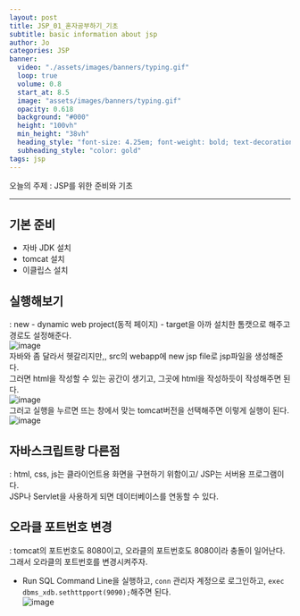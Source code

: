 ```yaml
---
layout: post
title: JSP_01_혼자공부하기_기초
subtitle: basic information about jsp
author: Jo 
categories: JSP
banner:
  video: "./assets/images/banners/typing.gif"
  loop: true
  volume: 0.8
  start_at: 8.5
  image: "assets/images/banners/typing.gif"
  opacity: 0.618
  background: "#000"
  height: "100vh"
  min_height: "38vh"
  heading_style: "font-size: 4.25em; font-weight: bold; text-decoration: underline"
  subheading_style: "color: gold"
tags: jsp
---
```


오늘의 주제 : JSP를 위한 준비와 기초 

<hr>

## 기본 준비
 - 자바 JDK 설치 
 - tomcat 설치
 - 이클립스 설치

## 실행해보기
: new - dynamic web project(동적 페이지) - target을 아까 설치한 톰캣으로 해주고 경로도 설정해준다.<br>
![image](https://github.com/CheeseYoung/cheeseyoung.github.io/assets/132384527/d4121d37-176a-4534-9f78-059ed40e702d)
<br>
자바와 좀 달라서 헷갈리지만,, src의 webapp에 new jsp file로 jsp파일을 생성해준다.<br>
그러면 html을 작성할 수 있는 공간이 생기고, 그곳에 html을 작성하듯이 작성해주면 된다.<br>
![image](https://github.com/CheeseYoung/cheeseyoung.github.io/assets/132384527/8bbe2a73-10d7-4c47-9b46-a9b307dcc4d8)<br>
그러고 실행을 누르면 뜨는 창에서 맞는 tomcat버전을 선택해주면 이렇게 실행이 된다.<br>
![image](https://github.com/CheeseYoung/cheeseyoung.github.io/assets/132384527/16ead77b-cbbe-4a8c-b642-353e9c987406)

## 자바스크립트랑 다른점
: html, css, js는 클라이언트용 화면을 구현하기 위함이고/ JSP는 서버용 프로그램이다.<br>
JSP나 Servlet을 사용하게 되면 데이터베이스를 연동할 수 있다.

## 오라클 포트번호 변경
: tomcat의 포트번호도 8080이고, 오라클의 포트번호도 8080이라 충돌이 일어난다.<br>
그래서 오라클의 포트번호를 변경시켜주자.<br>
- Run SQL Command Line을 실행하고,
  ``conn`` 관리자 계정으로 로그인하고, ``exec dbms_xdb.sethttpport(9090);``해주면 된다.<br>
![image](https://github.com/CheeseYoung/cheeseyoung.github.io/assets/132384527/9de1e168-c203-4624-afe9-8b50f814d583)








 
